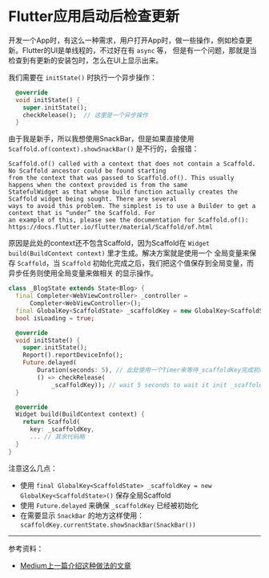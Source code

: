 # Flutter应用启动后检查更新

开发一个App时，有这么一种需求，用户打开App时，做一些操作，例如检查更新。Flutter的UI是单线程的，不过好在有 `async` 等，
但是有一个问题，那就是当检查到有更新的安装包时，怎么在UI上显示出来。

我们需要在 `initState()` 时执行一个异步操作：

```dart
  @override
  void initState() {
    super.initState();
    checkRelease();  // 这里是一个异步操作
  }
```

由于我是新手，所以我想使用SnackBar，但是如果直接使用 `Scaffold.of(context).showSnackBar()` 是不行的，会报错：

```
Scaffold.of() called with a context that does not contain a Scaffold. No Scaffold ancestor could be found starting
from the context that was passed to Scaffold.of(). This usually happens when the context provided is from the same
StatefulWidget as that whose build function actually creates the Scaffold widget being sought. There are several
ways to avoid this problem. The simplest is to use a Builder to get a context that is “under” the Scaffold. For
an example of this, please see the documentation for Scaffold.of(): https://docs.flutter.io/flutter/material/Scaffold/of.html
```

原因是此处的context还不包含Scaffold，因为Scaffold在 `Widget build(BuildContext context)` 里才生成。解决方案就是使用一个
全局变量来保存 `Scaffold`，当 `Scaffold` 初始化完成之后，我们把这个值保存到全局变量，而异步任务则使用全局变量来做相关
的显示操作。

```dart
class _BlogState extends State<Blog> {
  final Completer<WebViewController> _controller =
      Completer<WebViewController>();
  final GlobalKey<ScaffoldState> _scaffoldKey = new GlobalKey<ScaffoldState>();
  bool isLoading = true;

  @override
  void initState() {
    super.initState();
    Report().reportDeviceInfo();
    Future.delayed(
        Duration(seconds: 5), // 此处使用一个Timer来等待_scaffoldKey完成初始化
        () => checkRelease(
            _scaffoldKey)); // wait 5 seconds to wait it init _scaffoldKey
  }

  @override
  Widget build(BuildContext context) {
    return Scaffold(
      key: _scaffoldKey,
      ... // 其余代码略
  }
}
```

注意这么几点：

- 使用 `final GlobalKey<ScaffoldState> _scaffoldKey = new GlobalKey<ScaffoldState>()` 保存全局Scaffold
- 使用 `Future.delayed` 来确保 `_scaffoldKey` 已经被初始化
- 在需要显示 `SnackBar` 的地方这样使用： `scaffoldKey.currentState.showSnackBar(SnackBar())`
---

参考资料：

- [Medium上一篇介绍这种做法的文章](https://medium.com/@ksheremet/flutter-showing-snackbar-within-the-widget-that-builds-a-scaffold-3a817635aeb2)

